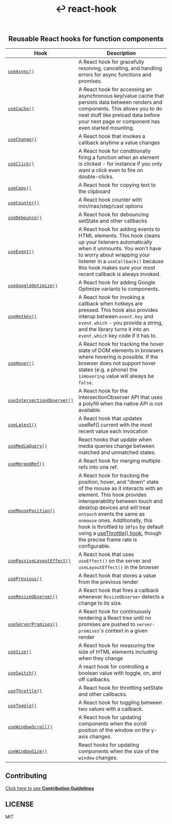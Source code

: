 <div align="center">
  <h1 align="center">
    ↩ react-hook
    <br>
    <br>
  </h1>
  <h2>
    Reusable React hooks for function components
  </h2>
</div>

| Hook                                                          | Description                                                                                                                                                                                                                                                                                                                                                                                                                                                     |
| ------------------------------------------------------------- | --------------------------------------------------------------------------------------------------------------------------------------------------------------------------------------------------------------------------------------------------------------------------------------------------------------------------------------------------------------------------------------------------------------------------------------------------------------- |
| [`useAsync()`](packages/async)                                | A React hook for gracefully resolving, cancelling, and handling errors for async functions and promises.                                                                                                                                                                                                                                                                                                                                                        |
| [`useCache()`](packages/cache)                                | A React hook for accessing an asynchronous key/value cache that persists data between renders and components. This allows you to do neat stuff like preload data before your next page or component has even started mounting.                                                                                                                                                                                                                                  |
| [`useChange()`](packages/change)                              | A React hook that invokes a callback anytime a value changes                                                                                                                                                                                                                                                                                                                                                                                                    |
| [`useClick()`](packages/click)                                | A React hook for conditionally firing a function when an element is clicked - for instance if you only want a click even to fire on double-clicks.                                                                                                                                                                                                                                                                                                              |
| [`useCopy()`](packages/copy)                                  | A React hook for copying text to the clipboard                                                                                                                                                                                                                                                                                                                                                                                                                  |
| [`useCounter()`](packages/counter)                            | A React hook counter with min/max/step/cast options                                                                                                                                                                                                                                                                                                                                                                                                             |
| [`useDebounce()`](packages/debounce)                          | A React hook for debouncing setState and other callbacks                                                                                                                                                                                                                                                                                                                                                                                                        |
| [`useEvent()`](packages/event)                                | A React hook for adding events to HTML elements. This hook cleans up your listeners automatically when it unmounts. You won't have to worry about wrapping your listener in a `useCallback()` because this hook makes sure your most recent callback is always invoked.                                                                                                                                                                                         |
| [`useGoogleOptimize()`](packages/google-optimize)             | A React hook for adding Google Optimize variants to components.                                                                                                                                                                                                                                                                                                                                                                                                 |
| [`useHotkey()`](packages/hotkey)                              | A React hook for invoking a callback when hotkeys are pressed. This hook also provides interop between `event.key` and `event.which` - you provide a string, and the library turns it into an `event.which` key code if it has to.                                                                                                                                                                                                                              |
| [`useHover()`](packages/hover)                                | A React hook for tracking the hover state of DOM elements in browsers where hovering is possible. If the browser does not support hover states (e.g. a phone) the `isHovering` value will always be `false`.                                                                                                                                                                                                                                                    |
| [`useIntersectionObserver()`](packages/intersection-observer) | A React hook for the IntersectionObserver API that uses a polyfill when the native API is not available.                                                                                                                                                                                                                                                                                                                                                        |
| [`useLatest()`](packages/latest)                              | A React hook that updates useRef().current with the most recent value each invocation                                                                                                                                                                                                                                                                                                                                                                           |
| [`useMediaQuery()`](packages/media-query)                     | React hooks that update when media queries change between matched and unmatched states.                                                                                                                                                                                                                                                                                                                                                                         |
| [`useMergedRef()`](packages/merged-ref)                       | A React hook for merging multiple refs into one ref.                                                                                                                                                                                                                                                                                                                                                                                                            |
| [`useMousePosition()`](packages/mouse-position)               | A React hook for tracking the position, hover, and "down" state of the mouse as it interacts with an element. This hook provides interoperability between touch and desktop devices and will treat `ontouch` events the same as `onmouse` ones. Additionally, this hook is throttled to `30fps` by default using a [useThrottle() hook](https://github.com/jaredLunde/react-hook/tree/master/packages/throttle), though the precise frame rate is configurable. |
| [`usePassiveLayoutEffect()`](packages/passive-layout-effect)  | A React hook that uses `useEffect()` on the server and `useLayoutEffect()` in the browser                                                                                                                                                                                                                                                                                                                                                                       |
| [`usePrevious()`](packages/previous)                          | A React hook that stores a value from the previous render                                                                                                                                                                                                                                                                                                                                                                                                       |
| [`useResizeObserver()`](packages/resize-observer)             | A React hook that fires a callback whenever `ResizeObserver` detects a change to its size.                                                                                                                                                                                                                                                                                                                                                                      |
| [`useServerPromises()`](packages/server-promises)             | A React hook for continuously rendering a React tree until no promises are pushed to `server-promises`'s context in a given render                                                                                                                                                                                                                                                                                                                              |
| [`useSize()`](packages/size)                                  | A React hook for measuring the size of HTML elements including when they change                                                                                                                                                                                                                                                                                                                                                                                 |
| [`useSwitch()`](packages/switch)                              | A react hook for controlling a boolean value with toggle, on, and off callbacks.                                                                                                                                                                                                                                                                                                                                                                                |
| [`useThrottle()`](packages/throttle)                          | A React hook for throttling setState and other callbacks.                                                                                                                                                                                                                                                                                                                                                                                                       |
| [`useToggle()`](packages/toggle)                              | A React hook for toggling between two values with a callback.                                                                                                                                                                                                                                                                                                                                                                                                   |
| [`useWindowScroll()`](packages/window-scroll)                 | A React hook for updating components when the scroll position of the window on the y-axis changes.                                                                                                                                                                                                                                                                                                                                                              |
| [`useWindowSize()`](packages/window-size)                     | React hooks for updating components when the size of the `window` changes.                                                                                                                                                                                                                                                                                                                                                                                      |

## Contributing

[Click here to see **Contribution Guidelines**](./CONTRIBUTING.md)

## LICENSE

MIT
